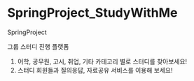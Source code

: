 # SpringProject_StudyWithMe
SpringProject

그룹 스터디 진행 플랫폼

1. 어학, 공무원, 고시, 취업, 기타 카테고리 별로 스터디를 찾아보세요!
2. 스터디 회원들과 질의응답, 자료공유 서비스를 이용해 보세요!
